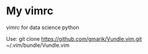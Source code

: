 # My vimrc
vimrc for data science python

Use: git clone https://github.com/gmarik/Vundle.vim.git ~/.vim/bundle/Vundle.vim


